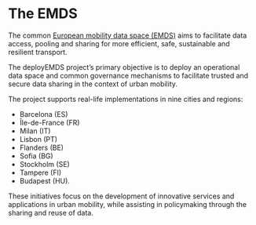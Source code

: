 The EMDS
========
The common [European mobility data space (EMDS)](deployemds.eu) aims to facilitate data access, pooling and sharing for more efficient, safe, sustainable and resilient transport.

The deployEMDS project’s primary objective is to deploy an operational data space and common governance mechanisms to facilitate trusted and secure data sharing in the context of urban mobility.

The project supports real-life implementations in nine cities and regions: 
* Barcelona (ES)
* Île-de-France (FR)
* Milan (IT)
* Lisbon (PT)
* Flanders (BE)
* Sofia (BG)
* Stockholm (SE)
* Tampere (FI)
* Budapest (HU).

These initiatives focus on the development of innovative services and applications in urban mobility, while assisting in policymaking through the sharing and reuse of data.
